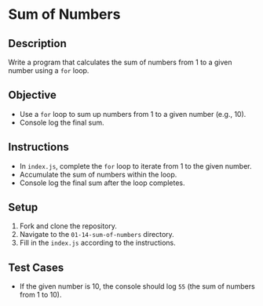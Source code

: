 # Sum of Numbers

## Description
Write a program that calculates the sum of numbers from 1 to a given number using a `for` loop.

## Objective
- Use a `for` loop to sum up numbers from 1 to a given number (e.g., 10).
- Console log the final sum.

## Instructions
- In `index.js`, complete the `for` loop to iterate from 1 to the given number.
- Accumulate the sum of numbers within the loop.
- Console log the final sum after the loop completes.

## Setup
1. Fork and clone the repository.
2. Navigate to the `01-14-sum-of-numbers` directory.
3. Fill in the `index.js` according to the instructions.

## Test Cases
- If the given number is 10, the console should log `55` (the sum of numbers from 1 to 10).

